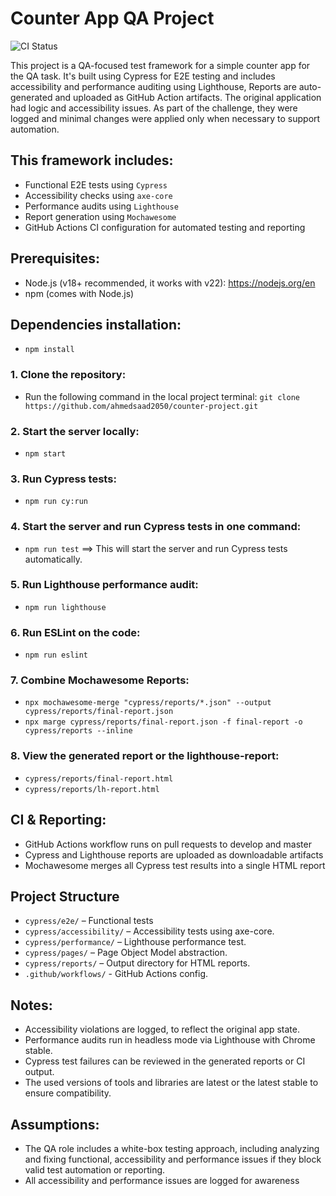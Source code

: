 # Counter App QA Project
![CI Status](https://github.com/ahmedsaad2050/counter-project/actions/workflows/verify.yml/badge.svg)

This project is a QA-focused test framework for a simple counter app for the QA task. It's built using Cypress for E2E testing and includes accessibility and performance auditing using Lighthouse,
Reports are auto-generated and uploaded as GitHub Action artifacts.
The original application had logic and accessibility issues. As part of the challenge, they were logged and minimal changes were applied only when necessary to support automation.

## This framework includes:

- Functional E2E tests using `Cypress`
- Accessibility checks using `axe-core`
- Performance audits using `Lighthouse`
- Report generation using `Mochawesome`
- GitHub Actions CI configuration for automated testing and reporting

## Prerequisites:
- Node.js (v18+ recommended, it works with v22): https://nodejs.org/en
- npm (comes with Node.js)

## Dependencies installation:
- `npm install`


### 1. Clone the repository:
- Run the following command in the local project terminal:
`git clone https://github.com/ahmedsaad2050/counter-project.git`

### 2. Start the server locally:
- `npm start`

### 3. Run Cypress tests:
- `npm run cy:run`

### 4. Start the server and run Cypress tests in one command:
- `npm run test`  ==> This will start the server and run Cypress tests automatically.

### 5. Run Lighthouse performance audit:
- `npm run lighthouse`

### 6. Run ESLint on the code:
- `npm run eslint`

### 7. Combine Mochawesome Reports:
- `npx mochawesome-merge "cypress/reports/*.json" --output cypress/reports/final-report.json`
- `npx marge cypress/reports/final-report.json -f final-report -o cypress/reports --inline `
### 8. View the generated report or the lighthouse-report:
- `cypress/reports/final-report.html`
- `cypress/reports/lh-report.html`

##  CI & Reporting:
- GitHub Actions workflow runs on pull requests to develop and master
- Cypress and Lighthouse reports are uploaded as downloadable artifacts
- Mochawesome merges all Cypress test results into a single HTML report

## Project Structure
- `cypress/e2e/` – Functional tests
- `cypress/accessibility/` – Accessibility tests using axe-core.
- `cypress/performance/` – Lighthouse performance test.
- `cypress/pages/` – Page Object Model abstraction.
- `cypress/reports/` – Output directory for HTML reports.
- `.github/workflows/` - GitHub Actions config.

## Notes:
- Accessibility violations are logged, to reflect the original app state.
- Performance audits run in headless mode via Lighthouse with Chrome stable.
- Cypress test failures can be reviewed in the generated reports or CI output.
- The used versions of tools and libraries are latest or the latest stable to ensure compatibility.

## Assumptions: 
- The QA role includes a white-box testing approach, including analyzing and fixing functional, accessibility and performance issues if they block valid test automation or reporting.
- All accessibility and performance issues are logged for awareness